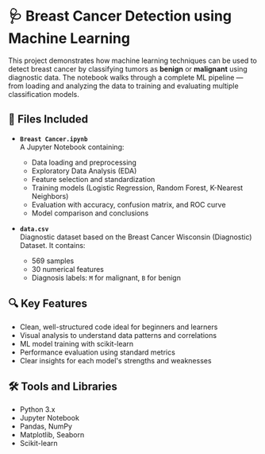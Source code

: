# 🩺 Breast Cancer Detection using Machine Learning

This project demonstrates how machine learning techniques can be used to detect breast cancer by classifying tumors as **benign** or **malignant** using diagnostic data. The notebook walks through a complete ML pipeline — from loading and analyzing the data to training and evaluating multiple classification models.

## 📁 Files Included

- **`Breast Cancer.ipynb`**  
  A Jupyter Notebook containing:
  - Data loading and preprocessing  
  - Exploratory Data Analysis (EDA)  
  - Feature selection and standardization  
  - Training models (Logistic Regression, Random Forest, K-Nearest Neighbors)  
  - Evaluation with accuracy, confusion matrix, and ROC curve  
  - Model comparison and conclusions

- **`data.csv`**  
  Diagnostic dataset based on the Breast Cancer Wisconsin (Diagnostic) Dataset. It contains:
  - 569 samples  
  - 30 numerical features  
  - Diagnosis labels: `M` for malignant, `B` for benign

## 🔍 Key Features

- Clean, well-structured code ideal for beginners and learners
- Visual analysis to understand data patterns and correlations
- ML model training with scikit-learn
- Performance evaluation using standard metrics
- Clear insights for each model's strengths and weaknesses

## 🛠️ Tools and Libraries

- Python 3.x  
- Jupyter Notebook  
- Pandas, NumPy  
- Matplotlib, Seaborn  
- Scikit-learn
